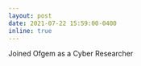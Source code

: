 ```yaml
---
layout: post
date: 2021-07-22 15:59:00-0400
inline: true
---
```


Joined Ofgem as a Cyber Researcher
